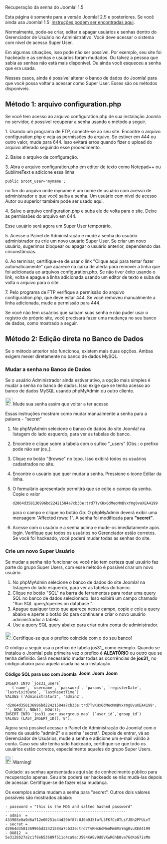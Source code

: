 <!-- Filename: How_do_you_recover_or_reset_your_admin_password%3F / Display title: Como recuperar ou recriar sua senha de administrador? -->

Recuperação da senha do Joomla! 1.5

Esta página é somente para a versão Joomla! 2.5 e posteriores. Se você
ainda usa Joomla! 1.5  [instruções podem ser encontradas
aqui](https://docs.joomla.org/J1.5:How_do_you_recover_or_reset_your_admin_password%3F "Special:MyLanguage/J1.5:How do you recover or reset your admin password?").

Normalmente, pode-se criar, editar e apagar usuários e senhas dentro do
Gerenciador de Usuário no Administrativo. Você deve acessar o sistema
com nível de acesso Super User.

Em algumas situações, isso pode não ser possível. Por exemplo, seu site
foi hackeado e as senhas e usuários foram mudados. Ou talvez a pessoa
que sabia as senhas não está mais disponível. Ou ainda você esqueceu a
senha que era usada.

Nesses casos, ainda é possível alterar o banco de dados do Joomla! para
que você possa voltar a acessar como Super User. Esses são os métodos
disponíveis.

## Método 1: arquivo configuration.php

Se você tem acesso ao arquivo configuration.php de sua instalação Joomla
no servidor, é possível recuperar a senha usando o método a seguir.

1\. Usando um programa de FTP, conecte-se ao seu site. Encontre o
arquivo configuration.php e veja as permissões do arquivo. Se estiver em
444 ou outro valor, mude para 644. Isso evitará erros quando fizer o
upload do arquivo alterado seguindo esse procedimento.

2\. Baixe o arquivo de configuração.

3\. Abra o arquivo configuration.php em editor de texto como Notepad++
ou SublimeText e adicione essa linha

    public $root_user='myname';

no fim do arquivo onde myname é um nome de usuário com acesso de
administrador e que você saiba a senha. Um usuário com nível de acesso
Autor ou superior também pode ser usado aqui.

4\. Salve o arquivo configuration.php e suba ele de volta para o site.
Deixe as permissões do arquivo em 644.

Esse usuário será agora um Super User temporário.

5\. Acesse o Painel de Administração e mude a senha do usuário
administrador ou crie um novo usuário Super User. Se criar um novo
usuário, sugerimos bloquear ou apagar o usuário anterior, dependendo das
circunstâncias.

6\. Ao terminar, certifique-se de usar o link "Clique aqui para tentar
fazer automaticamente" que aparece na caixa de alerta para remover a
linha que foi adicionada ao arquivos configuration.php. Se não tiver
êxito usando o link, volta e apague a linha adicionada usando um editor
de texto e suba de volta o arquivo para o site.

7\. Pelo programa de FTP verifique a permissão do arquivo
configuration.php, que deve estar 444. Se você removeu manualmente a
linha adicionada, mude a permissão para 444.

Se você não tem usuários que saibam suas senha e não puder usar o
registro do próprio site, você precisará fazer uma mudança no seu banco
de dados, como mostrado a seguir.

## Método 2: Edição direta no Banco de Dados

Se o método anterior não funcionou, existem mais duas opções. Ambas
exigem mexer diretamente no banco de dados MySQL.

### Mudar a senha no Banco de Dados

Se o usuário Administrador ainda estiver ativo, a opção mais simples é
mudar a senha no banco de dados. Isso exige que se tenha acesso ao banco
de dados MySQL usando phpMyAdmin ou outro cliente.

<img
src="https://docs.joomla.org/images/thumb/4/41/Stop_hand_nuvola.svg.png/25px-Stop_hand_nuvola.svg.png"
decoding="async"
srcset="https://docs.joomla.org/images/thumb/4/41/Stop_hand_nuvola.svg.png/38px-Stop_hand_nuvola.svg.png 1.5x, https://docs.joomla.org/images/4/41/Stop_hand_nuvola.svg.png 2x"
data-file-width="40" data-file-height="40" width="25" height="25"
alt="Stop hand nuvola.svg.png" />Mude sua senha assim que voltar a ter
acesso

Essas instruções mostram como mudar manualmente a senha para a palavra -
"secret"

1.  No phpMyAdmin selecione o banco de dados do site Joomla! na listagem
    do lado esquerdo, para ver as tabelas do banco.

2.  Encontre e clique sobre a tabela com o sufixo "\_users" (Obs.: o
    prefixo pode não ser jos\_).

3.  Clique no botão "Browse" no topo. Isso exibirá todos os usuários
    cadastrados no site.

4.  Encontre o usuário que quer mudar a senha. Pressione o ícone Editar
    da linha.

5.  O formulário apresentado permitirá que se edite o campo da senha.
    Copie o valor

        d2064d358136996bd22421584a7cb33e:trd7TvKHx6dMeoMmBVxYmg0vuXEA4199

    para o campo e clique no botão *Go*. O phpMyAdmin deverá exibir uma
    mensagem "Affected rows: 1". A senha foi modificada para
    **"secret"**.

6.  Acesse com o usuário e a senha acima e mude-os imediatamente após
    login. Verifique que todos os usuários no Gerenciador estão
    corretos. Se você foi hackeado, você poderá mudar todas as senhas do
    site.

### Crie um novo Super Usuário

Se mudar a senha não funcionar ou você não tem certeza qual usuário faz
parte do grupo Super Users, com esse método é possível criar um novo
usuário.

1.  No phpMyAdmin selecione o banco de dados do site Joomla! na listagem
    do lado esquerdo, para ver as tabelas do banco.
2.  Clique no botão "SQL" na barra de ferramentas para rodar uma query
    SQL no banco de dados selecionado. Isso exibirá um campo chamado
    "Run SQL query/queries on database ".
3.  Apague qualquer texto que apareça nesse campo, copie e cole a query
    abaixo e aperte o botão *Go* para continuar e criar o novo usuário
    administrador à tabela.
4.  Use a query SQL query abaixo para criar outra conta de
    administrador.

<img
src="https://docs.joomla.org/images/thumb/4/41/Stop_hand_nuvola.svg.png/25px-Stop_hand_nuvola.svg.png"
decoding="async"
srcset="https://docs.joomla.org/images/thumb/4/41/Stop_hand_nuvola.svg.png/38px-Stop_hand_nuvola.svg.png 1.5x, https://docs.joomla.org/images/4/41/Stop_hand_nuvola.svg.png 2x"
data-file-width="40" data-file-height="40" width="25" height="25"
alt="Stop hand nuvola.svg.png" />Certifique-se que o prefixo coincide
com o do seu banco!

O código a seguir usa o prefixo de tabela jos31\_ como exemplo. Quando
se instalou o Joomla! pela primeira vez o prefixo é **ALEATÓRIO** ou
outro que se tenha definido. Será necessário mudar todas as ocorrências
de **jos31\_** no código abaixo para aquela usada na sua instalação.

**Código SQL para uso com Joomla
 <img src="https://docs.joomla.org/images/5/53/Compat_icon_2_5.png"
decoding="async" data-file-width="40" data-file-height="17" width="40"
height="17" alt="Joomla 2.5" /> <img src="https://docs.joomla.org/images/4/4d/Compat_icon_3_x.png"
decoding="async" data-file-width="40" data-file-height="17" width="40"
height="17" alt="Joomla 3.x" /> <img src="https://docs.joomla.org/images/b/bd/Compat_icon_4_x.png"
decoding="async" data-file-width="40" data-file-height="17" width="40"
height="17" alt="Joomla 4.x" />**

    INSERT INTO `jos31_users`
       (`name`, `username`, `password`, `params`, `registerDate`, `lastvisitDate`, `lastResetTime`)
    VALUES ('Administrator2', 'admin2',
        'd2064d358136996bd22421584a7cb33e:trd7TvKHx6dMeoMmBVxYmg0vuXEA4199', '', NOW(), NOW(), NOW());
    INSERT INTO `jos31_user_usergroup_map` (`user_id`,`group_id`)
    VALUES (LAST_INSERT_ID(),'8');

Agora será possível acessar o Painel de Administração do Joomla! com o
nome de usuário "admin2" e a senha "secret". Depois de entrar, vá ao
Gerenciador de Usuários, mude a senha e adicione um e-mail válido à
conta. Caso seu site tenha sido hackeado, certifique-se que todo os
usuários estão corretos, especialmente aqueles do grupo Super Users.

<img
src="https://docs.joomla.org/images/thumb/4/41/Stop_hand_nuvola.svg.png/25px-Stop_hand_nuvola.svg.png"
decoding="async"
srcset="https://docs.joomla.org/images/thumb/4/41/Stop_hand_nuvola.svg.png/38px-Stop_hand_nuvola.svg.png 1.5x, https://docs.joomla.org/images/4/41/Stop_hand_nuvola.svg.png 2x"
data-file-width="40" data-file-height="40" width="25" height="25"
alt="Stop hand nuvola.svg.png" />Warning!

Cuidado: as senhas apresentadas aqui são de conhecimento público para
recuperação apenas. Seu site poderá ser hackeado se não mudá-las depois
de acessar. Certifique-se de fazer essa mudança.

  
Os exemplos acima mudam a senha para "secret". Outros dois valores
possíveis são mostrados abaixo:

    - password = "this is the MD5 and salted hashed password"
    ------------------------------------------------------
    - admin  = 433903e0a9d6a712e00251e44d29bf87:UJ0b9J5fufL3FKfCc0TLsYJBh2PFULvT
    - secret = d2064d358136996bd22421584a7cb33e:trd7TvKHx6dMeoMmBVxYmg0vuXEA4199
    - OU812  = 5e3128b27a2c1f8eb53689f511c4ca9e:J584KAEv9d8VKwRGhb8ve7GdKoG7isMm
